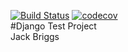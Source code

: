 [![Build Status](https://travis-ci.com/jjhbriggs/testDjangoSite.svg?branch=master)](https://travis-ci.com/jjhbriggs/testDjangoSite)
[![codecov](https://codecov.io/gh/jjhbriggs/testDjangoSite/branch/master/graph/badge.svg)](https://codecov.io/gh/jjhbriggs/testDjangoSite)  
#Django Test Project  
Jack Briggs
